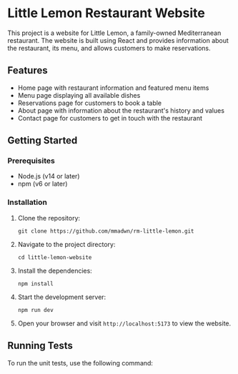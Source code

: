 # Little Lemon Restaurant Website

This project is a website for Little Lemon, a family-owned Mediterranean restaurant. The website is built using React and provides information about the restaurant, its menu, and allows customers to make reservations.

## Features

- Home page with restaurant information and featured menu items
- Menu page displaying all available dishes
- Reservations page for customers to book a table
- About page with information about the restaurant's history and values
- Contact page for customers to get in touch with the restaurant

## Getting Started

### Prerequisites

- Node.js (v14 or later)
- npm (v6 or later)

### Installation

1. Clone the repository:
   ```
   git clone https://github.com/mmadwn/rm-little-lemon.git
   ```

2. Navigate to the project directory:
   ```
   cd little-lemon-website
   ```

3. Install the dependencies:
   ```
   npm install
   ```

4. Start the development server:
   ```
   npm run dev
   ```

5. Open your browser and visit `http://localhost:5173` to view the website.

## Running Tests

To run the unit tests, use the following command:
